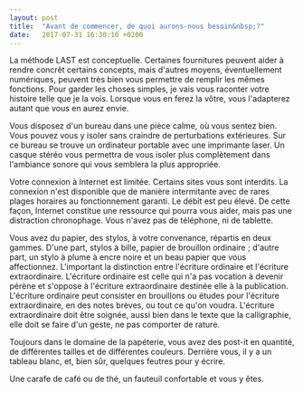 ```yaml
---
layout: post
title:  "Avant de commencer, de quoi aurons-nous besoin&nbsp;?"
date:   2017-07-31 16:30:10 +0200
---
```


La méthode LAST est conceptuelle. Certaines fournitures peuvent aider à rendre concrêt certains concepts, mais d'autres moyens, éventuellement numériques, peuvent très bien vous permettre de remplir les mêmes fonctions. Pour garder les choses simples, je vais vous raconter votre histoire telle que je la vois. Lorsque vous en ferez la vôtre, vous l'adapterez autant que vous en aurez envie.

Vous disposez d'un bureau dans une pièce calme, où vous sentez bien. Vous pouvez vous y isoler sans craindre de perturbations extérieures. Sur ce bureau se trouve un ordinateur portable avec une imprimante laser. Un casque stéréo vous permettra de vous isoler plus complètement dans l'ambiance sonore qui vous semblera la plus appropriée.

Votre connexion à Internet est limitée. Certains sites vous sont interdits. La connexion n'est disponible que de manière intermitante avec de rares plages horaires au fonctionnement garanti. Le débit est peu élevé. De cette façon, Internet constitue une ressource qui pourra vous aider, mais pas une distraction chronophage. Vous n'avez pas de téléphone, ni de tablette.

Vous avez du papier, des stylos, à votre convenance, répartis en deux gammes. D'une part, stylos à bille, papier de brouillon ordinaire&nbsp;; d'autre part, un stylo à plume à encre noire et un beau papier que vous affectionnez. L'important la distinction entre l'écriture ordinaire  et l'écriture extraordinaire. L'écriture ordinaire est celle qui n'a pas vocation à devenir pérène et s'oppose à l'écriture extraordinaire destinée elle à la publication. L'écriture ordinaire peut consister en brouillons ou études pour l'écriture extraordinaire, en des notes brèves, ou tout ce qu'on voudra. L'écriture extraordinaire doit être soignée, aussi bien dans le texte que la calligraphie, elle doit se faire d'un geste, ne pas comporter de rature.

Toujours dans le domaine de la papéterie, vous avez des post-it en quantité, de différentes tailles et de différentes couleurs. Derrière vous, il y a un tableau blanc, et, bien sûr, quelques feutres pour y écrire.

Une carafe de café ou de thé, un fauteuil confortable et vous y êtes.
